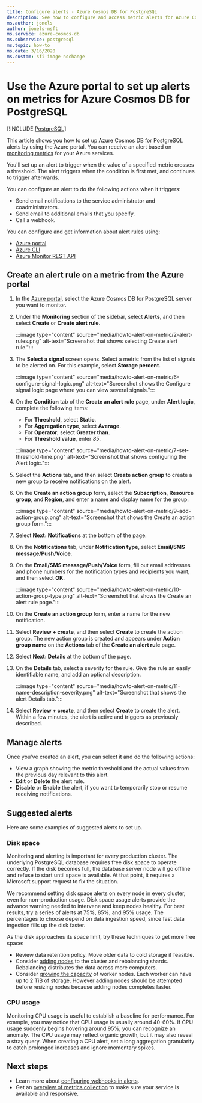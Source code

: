 ```yaml
---
title: Configure alerts - Azure Cosmos DB for PostgreSQL
description: See how to configure and access metric alerts for Azure Cosmos DB for PostgreSQL.
ms.author: jonels
author: jonels-msft
ms.service: azure-cosmos-db
ms.subservice: postgresql
ms.topic: how-to
ms.date: 3/16/2020
ms.custom: sfi-image-nochange
---
```


# Use the Azure portal to set up alerts on metrics for Azure Cosmos DB for PostgreSQL

[!INCLUDE [PostgreSQL](../includes/appliesto-postgresql.md)]

This article shows you how to set up Azure Cosmos DB for PostgreSQL alerts by using the Azure portal. You can receive an alert based on [monitoring metrics](concepts-monitoring.md) for your Azure services.

You'll set up an alert to trigger when the value of a specified metric crosses a threshold. The alert triggers when the condition is first met, and continues to trigger afterwards.

You can configure an alert to do the following actions when it triggers:
* Send email notifications to the service administrator and coadministrators.
* Send email to additional emails that you specify.
* Call a webhook.

You can configure and get information about alert rules using:
* [Azure portal](/azure/azure-monitor/alerts/alerts-metric#create-with-azure-portal)
* [Azure CLI](/azure/azure-monitor/alerts/alerts-metric#with-azure-cli)
* [Azure Monitor REST API](/rest/api/monitor/metricalerts)

## Create an alert rule on a metric from the Azure portal
1. In the [Azure portal](https://portal.azure.com/), select the Azure Cosmos DB for PostgreSQL server you want to monitor.

1. Under the **Monitoring** section of the sidebar, select **Alerts**, and then select **Create** or **Create alert rule**.

   :::image type="content" source="media/howto-alert-on-metric/2-alert-rules.png" alt-text="Screenshot that shows selecting Create alert rule.":::

1. The **Select a signal** screen opens. Select a metric from the list of signals to be alerted on. For this example, select **Storage percent**.
   
   :::image type="content" source="media/howto-alert-on-metric/6-configure-signal-logic.png" alt-text="Screenshot shows the Configure signal logic page where you can view several signals.":::

1. On the **Condition** tab of the **Create an alert rule** page, under **Alert logic**, complete the following items:

   - For **Threshold**, select **Static**.
   - For **Aggregation type**, select **Average**.
   - For **Operator**, select **Greater than**.
   - For **Threshold value**, enter *85*.

   :::image type="content" source="media/howto-alert-on-metric/7-set-threshold-time.png" alt-text="Screenshot that shows configuring the Alert logic.":::

1. Select the **Actions** tab, and then select **Create action group** to create a new group to receive notifications on the alert.

1. On the **Create an action group** form, select the **Subscription**, **Resource group**, and **Region**, and enter a name and display name for the group.

   :::image type="content" source="media/howto-alert-on-metric/9-add-action-group.png" alt-text="Screenshot that shows the Create an action group form.":::

1. Select **Next: Notifications** at the bottom of the page.

1. On the **Notifications** tab, under **Notification type**, select **Email/SMS message/Push/Voice**.

1. On the **Email/SMS message/Push/Voice** form, fill out email addresses and phone numbers for the notification types and recipients you want, and then select **OK**.

   :::image type="content" source="media/howto-alert-on-metric/10-action-group-type.png" alt-text="Screenshot that shows the Create an alert rule page.":::

1. On the **Create an action group** form, enter a name for the new notification.

1. Select **Review + create**, and then select **Create** to create the action group. The new action group is created and appears under **Action group name** on the **Actions** tab of the **Create an alert rule** page.

1. Select **Next: Details** at the bottom of the page.

1. On the **Details** tab, select a severity for the rule. Give the rule an easily identifiable name, and add an optional description.

   :::image type="content" source="media/howto-alert-on-metric/11-name-description-severity.png" alt-text="Screenshot that shows the alert Details tab."::: 

1. Select **Review + create**, and then select **Create** to create the alert. Within a few minutes, the alert is active and triggers as previously described.

## Manage alerts

Once you've created an alert, you can select it and do the following actions:

* View a graph showing the metric threshold and the actual values from the previous day relevant to this alert.
* **Edit** or **Delete** the alert rule.
* **Disable** or **Enable** the alert, if you want to temporarily stop or resume receiving notifications.

## Suggested alerts

Here are some examples of suggested alerts to set up.

### Disk space

Monitoring and alerting is important for every production cluster. The underlying PostgreSQL database requires free disk space to operate correctly. If the disk becomes full, the database server node will go offline and refuse to start until space is available. At that point, it requires a Microsoft support request to fix the situation.

We recommend setting disk space alerts on every node in every cluster, even for non-production usage. Disk space usage alerts provide the advance warning needed to intervene and keep nodes healthy. For best results, try a series of alerts at 75%, 85%, and 95% usage. The percentages to choose depend on data ingestion speed, since fast data ingestion fills up the disk faster.

As the disk approaches its space limit, try these techniques to get more free space:

* Review data retention policy. Move older data to cold storage if feasible.
* Consider [adding nodes](howto-scale-grow.md#add-worker-nodes) to the cluster and rebalancing shards. Rebalancing distributes the data across more computers.
* Consider [growing the capacity](howto-scale-grow.md#increase-or-decrease-vcores-on-nodes) of worker nodes. Each worker can have up to 2 TiB of storage. However adding nodes should be attempted before resizing nodes because adding nodes completes faster.

### CPU usage

Monitoring CPU usage is useful to establish a baseline for performance. For example, you may notice that CPU usage is usually around 40-60%. If CPU usage suddenly begins hovering around 95%, you can recognize an anomaly. The CPU usage may reflect organic growth, but it may also reveal a stray query. When creating a CPU alert, set a long aggregation granularity to catch prolonged increases and ignore momentary spikes.

## Next steps
* Learn more about [configuring webhooks in alerts](/azure/azure-monitor/alerts/alerts-webhooks).
* Get an [overview of metrics collection](/azure/azure-monitor/data-platform) to make sure your service is available and responsive.

